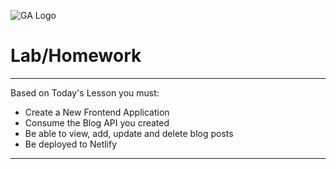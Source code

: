 ![GA Logo](https://upload.wikimedia.org/wikipedia/en/thumb/f/f4/General_Assembly_logo.svg/1280px-General_Assembly_logo.svg.png)
# Lab/Homework
-------

Based on Today's Lesson you must:
- Create a New Frontend Application
- Consume the Blog API you created
- Be able to view, add, update and delete blog posts
- Be deployed to Netlify
-------


